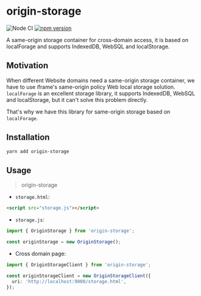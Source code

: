 # origin-storage

![Node CI](https://github.com/unadlib/origin-storage/workflows/Node%20CI/badge.svg)
[![npm version](https://badge.fury.io/js/origin-storage.svg)](http://badge.fury.io/js/origin-storage)

A same-origin storage container for cross-domain access, it is based on localForage and supports IndexedDB, WebSQL and localStorage.

## Motivation

When different Website domains need a same-origin storage container, we have to use iframe's same-origin policy Web local storage solution. `localForage` is an excellent storage library, it supports IndexedDB, WebSQL and localStorage, but it can't solve this problem directly.

That's why we have this library for same-origin storage based on `localForage`.

## Installation

```sh
yarn add origin-storage
```

## Usage

> origin-storage

- `storage.html`:

```html
<script src="storage.js"></script>
```

- `storage.js`:

```ts
import { OriginStorage } from 'origin-storage';

const originStorage = new OriginStorage();
```

- Cross domain page:

```ts
import { OriginStorageClient } from 'origin-storage';

const originStorageClient = new OriginStorageClient({
  uri: 'http://localhost:9000/storage.html',
});
```
